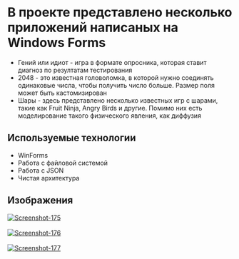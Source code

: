 # В проекте представлено несколько приложений написаных на Windows Forms
<ul>
  <li>Гений или идиот - игра в формате опросника, которая ставит диагноз по резултатам тестирования</li>
  <li>2048 - это известная головоломка, в которой нужно соединять одинаковые числа, чтобы получить число больше. Размер поля может быть кастомизирован</li>
  <li>Шары - здесь представлено несколько известных игр с шарами, такие как Fruit Ninja, Angry Birds и другие. Помимо них есть моделирование такого физического явления, как диффузия</li>
</ul>

## Используемые технологии
<ul>
  <li>WinForms</li>
  <li>Работа с файловой системой</li>
  <li>Работа с JSON</li>
  <li>Чистая архитектура</li>
</ul>
<h2>Изображения</h2>
<a href="https://postimg.cc/4m2m3FJp" target="_blank"><img src="https://i.postimg.cc/4m2m3FJp/Screenshot-175.png" alt="Screenshot-175"/></a><br/><br/>
<a href="https://postimg.cc/xXW8vJNC" target="_blank"><img src="https://i.postimg.cc/xXW8vJNC/Screenshot-176.png" alt="Screenshot-176"/></a><br/><br/>
<a href="https://postimg.cc/KKBzJGt5" target="_blank"><img src="https://i.postimg.cc/KKBzJGt5/Screenshot-177.png" alt="Screenshot-177"/></a><br/><br/>

